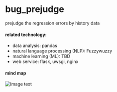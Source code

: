 # bug_prejudge
prejudge the regression errors by history data

#### related technology:
- data analysis: pandas
- natural language processing (NLP): Fuzzywuzzy
- machine learning (ML): TBD
- web service: flask, uwsgi, nginx

#### mind map
![Image text](https://www.byincd.com/media/upload/Bo/2019/07/11/bug_prejudge_workflow.png)

